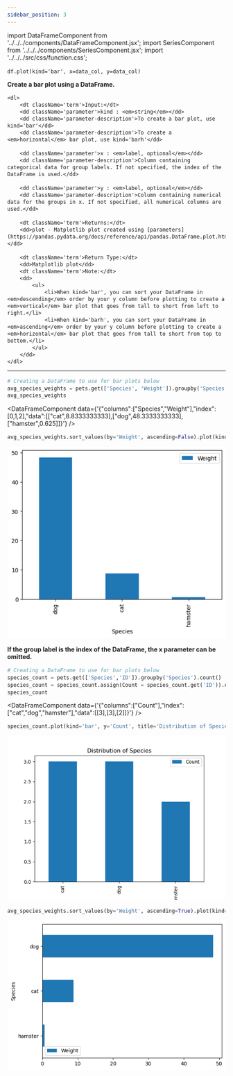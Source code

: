 ```yaml
---
sidebar_position: 3
---
```


import DataFrameComponent from '../../../components/DataFrameComponent.jsx';
import SeriesComponent from '../../../components/SeriesComponent.jsx';
import '../../../src/css/function.css';

<code>df.plot(kind='bar', x=data_col, y=data_col)</code>

<div className='base'>
    <p><strong>Create a bar plot using a DataFrame.</strong></p>

    <dl>
        <dt className='term'>Input:</dt>
        <dd className='parameter'>kind : <em>string</em></dd>
        <dd className='parameter-description'>To create a bar plot, use kind='bar'</dd>
        <dd className='parameter-description'>To create a <em>horizontal</em> bar plot, use kind='barh'</dd>

        <dd className='parameter'>x : <em>label, optional</em></dd>
        <dd className='parameter-description'>Column containing categorical data for group labels. If not specified, the index of the DataFrame is used.</dd>

        <dd className='parameter'>y : <em>label, optional</em></dd>
        <dd className='parameter-description'>Column containing numerical data for the groups in x. If not specified, all numerical columns are used.</dd>

        <dt className='term'>Returns:</dt>
        <dd>plot - Matplotlib plot created using [parameters](https://pandas.pydata.org/docs/reference/api/pandas.DataFrame.plot.html).</dd>

        <dt className='term'>Return Type:</dt>
        <dd>Matplotlib plot</dd>
        <dt className='term'>Note:</dt>
        <dd>
            <ul>
                <li>When kind='bar', you can sort your DataFrame in <em>descending</em> order by your y column before plotting to create a <em>vertical</em> bar plot that goes from tall to short from left to right.</li>
                <li>When kind='barh', you can sort your DataFrame in <em>ascending</em> order by your y column before plotting to create a <em>horizontal</em> bar plot that goes from tall to short from top to bottom.</li>
            </ul>
        </dd>
    </dl>
</div>

---

```python
# Creating a DataFrame to use for bar plots below
avg_species_weights = pets.get(['Species', 'Weight']).groupby('Species').mean().reset_index()
avg_species_weights
```
<DataFrameComponent data={'{"columns":["Species","Weight"],"index":[0,1,2],"data":[["cat",8.8333333333],["dog",48.3333333333],["hamster",0.625]]}'} />

```python
avg_species_weights.sort_values(by='Weight', ascending=False).plot(kind='bar', x='Species', y='Weight')
```

![Bar plot example 1](/img/bar-plot/barex1.png)

<p><strong>If the group label is the index of the DataFrame, the x parameter can be omitted.</strong></p>

```python
# Creating a DataFrame to use for bar plots below
species_count = pets.get(['Species','ID']).groupby('Species').count()
species_count = species_count.assign(Count = species_count.get('ID')).drop(columns = ['ID'])
species_count
```
<DataFrameComponent data={'{"columns":["Count"],"index":["cat","dog","hamster"],"data":[[3],[3],[2]]}'} />

```python
species_count.plot(kind='bar', y='Count', title='Distribution of Species');
```

![Bar plot example 2](/img/bar-plot/barex3.png)

```python
avg_species_weights.sort_values(by='Weight', ascending=True).plot(kind='barh', x='Species', y='Weight')
```

![Bar plot example 3](/img/bar-plot/barex2.png)